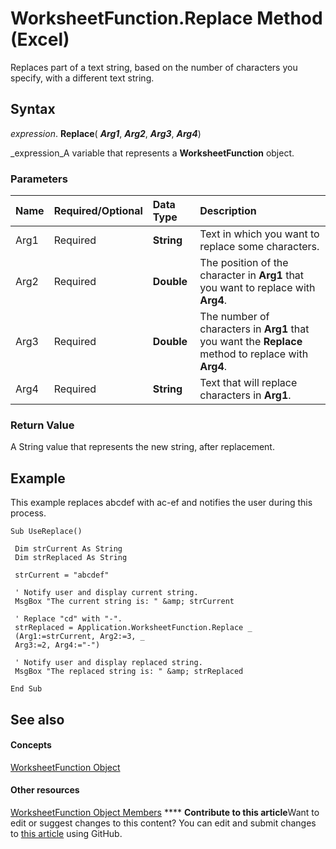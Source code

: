 
# WorksheetFunction.Replace Method (Excel)

Replaces part of a text string, based on the number of characters you specify, with a different text string.


## Syntax

 _expression_. **Replace**( **_Arg1_**,  **_Arg2_**,  **_Arg3_**,  **_Arg4_**)

 _expression_A variable that represents a  **WorksheetFunction** object.


### Parameters



|**Name**|**Required/Optional**|**Data Type**|**Description**|
|:-----|:-----|:-----|:-----|
|Arg1|Required| **String**|Text in which you want to replace some characters.|
|Arg2|Required| **Double**|The position of the character in  **Arg1** that you want to replace with **Arg4**.|
|Arg3|Required| **Double**|The number of characters in  **Arg1** that you want the **Replace** method to replace with **Arg4**.|
|Arg4|Required| **String**|Text that will replace characters in  **Arg1**.|

### Return Value

A String value that represents the new string, after replacement.


## Example

This example replaces abcdef with ac-ef and notifies the user during this process.


```
Sub UseReplace() 
 
 Dim strCurrent As String 
 Dim strReplaced As String 
 
 strCurrent = "abcdef" 
 
 ' Notify user and display current string. 
 MsgBox "The current string is: " &amp; strCurrent 
 
 ' Replace "cd" with "-". 
 strReplaced = Application.WorksheetFunction.Replace _ 
 (Arg1:=strCurrent, Arg2:=3, _ 
 Arg3:=2, Arg4:="-") 
 
 ' Notify user and display replaced string. 
 MsgBox "The replaced string is: " &amp; strReplaced 
 
End Sub
```


## See also


#### Concepts


 [WorksheetFunction Object](7b1d5639-363d-632c-2cf0-2232562646b6.md)
#### Other resources


 [WorksheetFunction Object Members](6811ca87-4b53-0bff-88c9-30bf7497879a.md)
****   **Contribute to this article**Want to edit or suggest changes to this content? You can edit and submit changes to  [this article](https://github.com/jhershey00/VBA_Excel_Test/OpenXMLCon/articles/1cca39db-c4ab-f7d4-dd71-0844d0bb44cd.md) using GitHub.

